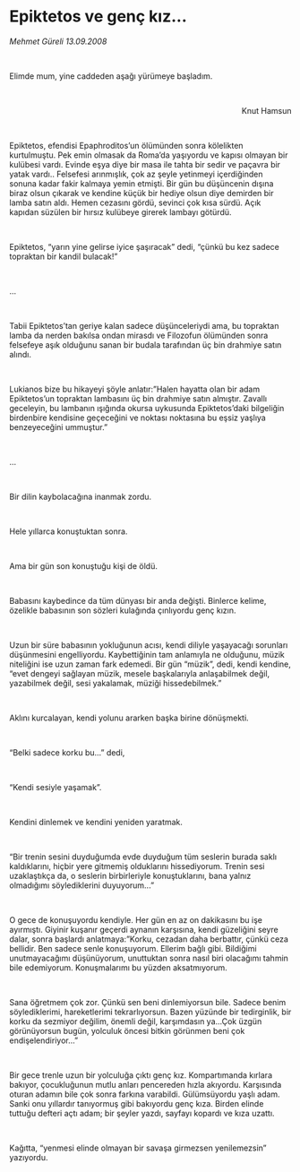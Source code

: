 # Epiktetos ve genç kız...

*Mehmet Güreli 13.09.2008*

<div class="taraf_structure_2col_1zq">
<div class="margen_n">



 <p><i><br/>
</i></p><p>Elimde mum, yine caddeden aşağı yürümeye başladım.</p><b><br/>
</b><p align="right">Knut Hamsun</p><br/>
<p>Epiktetos, efendisi Epaphroditos’un ölümünden sonra kölelikten kurtulmuştu. Pek emin olmasak da Roma’da yaşıyordu ve kapısı olmayan bir kulübesi vardı. Evinde eşya diye bir masa ile tahta bir sedir ve paçavra bir yatak vardı.. Felsefesi arınmışlık, çok az şeyle yetinmeyi içerdiğinden sonuna kadar fakir kalmaya yemin etmişti. Bir gün bu düşüncenin dışına biraz olsun çıkarak ve kendine küçük bir hediye olsun diye demirden bir lamba satın aldı. Hemen cezasını gördü, sevinci çok kısa sürdü. Açık kapıdan süzülen bir hırsız kulübeye girerek lambayı götürdü.</p><br/>
<p>Epiktetos, “yarın yine gelirse iyice şaşıracak” dedi, “çünkü bu kez sadece topraktan bir kandil bulacak!”</p><br/>
<p>...</p><br/>
<p>Tabii Epiktetos’tan geriye kalan sadece düşünceleriydi ama, bu topraktan lamba da nerden bakılsa ondan mirasdı ve Filozofun ölümünden sonra felsefeye aşık olduğunu sanan bir budala tarafından üç bin drahmiye satın alındı.</p><br/>
<p>Lukianos bize bu hikayeyi şöyle anlatır:”Halen hayatta olan bir adam Epiktetos’un topraktan lambasını üç bin drahmiye satın almıştır. Zavallı geceleyin, bu lambanın ışığında okursa uykusunda Epiktetos’daki bilgeliğin birdenbire kendisine geçeceğini ve noktası noktasına bu eşsiz yaşlıya benzeyeceğini ummuştur.”</p><br/>
<p>...</p><br/>
<p>Bir dilin kaybolacağına inanmak zordu.</p><br/>
<p>Hele yıllarca konuştuktan sonra. </p><br/>
<p>Ama bir gün son konuştuğu kişi de öldü.</p><br/>
<p>Babasını kaybedince da tüm dünyası bir anda değişti. Binlerce kelime, özelikle babasının son sözleri kulağında çınlıyordu genç kızın.</p><br/>
<p>Uzun bir süre babasının yokluğunun acısı, kendi diliyle yaşayacağı sorunları düşünmesini engelliyordu. Kaybettiğinin tam anlamıyla ne olduğunu, müzik niteliğini ise uzun zaman fark edemedi. Bir gün “müzik”, dedi, kendi kendine, “evet dengeyi sağlayan müzik, mesele başkalarıyla anlaşabilmek değil, yazabilmek değil, sesi yakalamak, müziği hissedebilmek.”</p><br/>
<p>Aklını kurcalayan, kendi yolunu ararken başka birine dönüşmekti.</p><br/>
<p>“Belki sadece korku bu...” dedi,</p><br/>
<p>“Kendi sesiyle yaşamak”.</p><br/>
<p>Kendini dinlemek ve kendini yeniden yaratmak.</p><br/>
<p>“Bir trenin sesini duyduğumda evde duyduğum tüm seslerin burada saklı kaldıklarını, hiçbir yere gitmemiş olduklarını hissediyorum. Trenin sesi uzaklaştıkça da, o seslerin birbirleriyle konuştuklarını, bana yalnız olmadığımı söylediklerini duyuyorum...”</p><br/>
<p>O gece de konuşuyordu kendiyle. Her gün en az on dakikasını bu işe ayırmıştı. Giyinir kuşanır geçerdi aynanın karşısına, kendi güzeliğini seyre dalar, sonra başlardı anlatmaya:”Korku, cezadan daha berbattır, çünkü ceza bellidir. Ben sadece senle konuşuyorum. Ellerim bağlı gibi. Bildiğimi unutmayacağımı düşünüyorum, unuttuktan sonra nasıl biri olacağımı tahmin bile edemiyorum. Konuşmalarımı bu yüzden aksatmıyorum.</p><br/>
<p>Sana öğretmem çok zor. Çünkü sen beni dinlemiyorsun bile. Sadece benim söylediklerimi, hareketlerimi tekrarlıyorsun. Bazen yüzünde bir tedirginlik, bir korku da sezmiyor değilim, önemli değil, karşımdasın ya...Çok üzgün görünüyorsun bugün, yolculuk öncesi bitkin görünmen beni çok endişelendiriyor...”</p><br/>
<p>Bir gece trenle uzun bir yolculuğa çıktı genç kız. Kompartımanda kırlara bakıyor, çocukluğunun mutlu anları pencereden hızla akıyordu. Karşısında oturan adamın bile çok sonra farkına varabildi. Gülümsüyordu yaşlı adam. Sanki onu yıllardır tanıyormuş gibi bakıyordu genç kıza. Birden elinde tuttuğu defteri açtı adam; bir şeyler yazdı, sayfayı kopardı ve kıza uzattı.</p><br/>
<p>Kağıtta, “yenmesi elinde olmayan bir savaşa girmezsen yenilemezsin” yazıyordu.</p>

<br/>


<div id="taraf_not">
</div>

</div>


</div>
